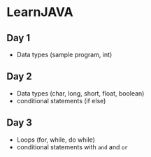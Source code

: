 # LearnJAVA

## Day 1
- Data types (sample program, int)


## Day 2
- Data types (char, long, short, float, boolean)
- conditional statements (if else)

## Day 3
- Loops (for, while, do while)
- conditional statements with `and` and `or`